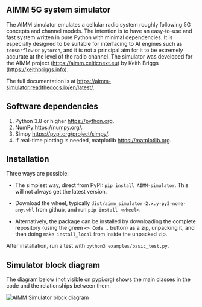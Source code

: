 AIMM 5G system simulator
------------------------

The AIMM simulator emulates a cellular radio system roughly following 5G concepts and channel models.  The intention is to have an easy-to-use and fast system written in pure Python with minimal dependencies. It is especially designed to be suitable for interfacing to AI engines such as ``tensorflow`` or ``pytorch``, and it is not a principal aim for it to be extremely accurate at the level of the radio channel.  The simulator was developed for the AIMM project (<https://aimm.celticnext.eu>) by Keith Briggs (<https://keithbriggs.info>).

The full documentation is at <https://aimm-simulator.readthedocs.io/en/latest/>.

Software dependencies
---------------------

1. Python 3.8 or higher <https://python.org>.
2. NumPy <https://numpy.org/>. 
3. Simpy <https://pypi.org/project/simpy/>.
4. If real-time plotting is needed, matplotlib <https://matplotlib.org>.

Installation
------------

Three ways are possible:

* The simplest way, direct from PyPI: ``pip install AIMM-simulator``. This will not always get the latest version.

* Download the wheel, typically ``dist/aimm_simulator-2.x.y-py3-none-any.whl`` from github, and run ``pip install <wheel>``.

* Alternatively, the package can be installed by downloading the complete repository (using the green ``<> Code ⌄`` button) as a zip, unpacking it, and then doing ``make install_local`` from inside the unpacked zip. 

After installation, run a test with ``python3 examples/basic_test.py``.


Simulator block diagram
-----------------------

The diagram below (not visible on pypi.org) shows the main classes in the code and the relationships between them. 

![AIMM Simulator block diagram](https://github.com/keithbriggs/AIMM-simulator/blob/main/doc/sphinx_source/AIMM_Simulator_block_diagram.png)


